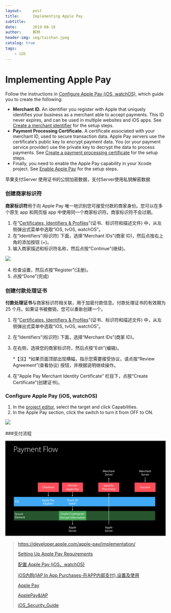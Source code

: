 ```yaml
---
layout:     post
title:      Implementing Apple Pay
subtitle:   
date:       2019-08-18
author:     枫林
header-img: img/taishan.jpeg
catalog: true
tags:
    - iOS
---
```




# Implementing Apple Pay



Follow the instructions in [Configure Apple Pay (iOS, watchOS)](https://help.apple.com/developer-account/#/devb2e62b839), which guide you to create the following:

- **Merchant ID.** An identifier you register with Apple that uniquely identifies your business as a merchant able to accept payments. This ID never expires, and can be used in multiple websites and iOS apps. See [Create a merchant identifier](https://help.apple.com/developer-account/#/devb2e62b839?sub=dev103e030bb) for the setup steps.
- **Payment Processing Certificate.** A certificate associated with your merchant ID, used to secure transaction data. Apple Pay servers use the certificate’s public key to encrypt payment data. You (or your payment service provider) use the private key to decrypt the data to process payments. See [Create a payment processing certificate](https://help.apple.com/developer-account/#/devb2e62b839?sub=devf31990e3f) for the setup steps.
- Finally, you need to enable the Apple Pay capability in your Xcode project. See [Enable Apple Pay](https://help.apple.com/xcode/mac/9.3/#/deva43983eb7?sub=dev44ce8ef13) for the setup steps.

苹果支付Server 使用证书的公钥加密数据，支付Server使用私钥解密数据



### 创建商家标识符

**商家标识符**用于向 Apple Pay 唯一地识别您可接受付款的商家身份。您可以在多个原生 app 和网页版 app 中使用同一个商家标识符。商家标识符不会过期。



1. 在“[Certificates, Identifiers & Profiles](https://developer.apple.com/account/ios/certificate)”(证书、标识符和描述文件) 中，从左侧弹出式菜单中选取“iOS, tvOS, watchOS”。
2. 在“Identifiers”(标识符) 下面，选择“Merchant IDs”(商家 ID)，然后点按右上角的添加按钮 (+)。
3. 输入商家描述和标识符名称，然后点按“Continue”(继续)。

![](https://help.apple.com/developer-account/zh_CN.lproj/Art/i_register_merchant.png)

4. 检查设置，然后点按“Register”(注册)。
5. 点按“Done”(完成)

### 创建付款处理证书

**付款处理证书**与商家标识符相关联，用于加密付款信息。付款处理证书的有效期为 25 个月。如果证书被撤销，您可以重新创建一个。

1. 在“[Certificates, Identifiers & Profiles](https://developer.apple.com/account/ios/certificate)”(证书、标识符和描述文件) 中，从左侧弹出式菜单中选取“iOS, tvOS, watchOS”。

2. 在“Identifiers”(标识符) 下面，选择“Merchant IDs”(商家 ID)。

3. 在右侧，选择您的商家标识符，然后点按“Edit”(编辑)。

   *【注】*如果页面顶部出现横幅，指示您需要接受协议，请点按“Review Agreement”(查看协议) 按钮，并根据说明继续操作。

4. 在“Apple Pay Merchant Identity Certificate” 栏目下，点按“Create Certificate”(创建证书)。



### Configure Apple Pay (iOS, watchOS)

1. In the [project editor](https://help.apple.com/xcode/mac/9.3/#/devdab46c612), select the target and click Capabilities.
2. In the Apple Pay section, click the switch to turn it from OFF to ON.

![](https://help.apple.com/xcode/mac/9.3/en.lproj/Art/ca_enable_apple_pay.png)

###支付流程

![PaymentFlow](../img/ApplePay/PaymentFlow.jpeg)



> https://developer.apple.com/apple-pay/implementation/
>
> [Setting Up Apple Pay Requirements](https://developer.apple.com/documentation/passkit/apple_pay/setting_up_apple_pay_requirements?language=objc)
>
> [配置 Apple Pay (iOS、watchOS)](https://help.apple.com/developer-account/#/devb2e62b839?sub=dev103e030bb)
>
> [iOS内购(IAP,In App Purchases-在APP内部支付),设置及使用](https://www.jianshu.com/p/f7bff61e0b31)
>
> [Apple Pay](https://www.jianshu.com/p/8d7b86f1d142)
>
> [ApplePay&IAP](<https://www.jianshu.com/p/f2de9512f212>)
>
> [iOS_Security_Guide](https://www.apple.com/business/docs/site/iOS_Security_Guide.pdf)

